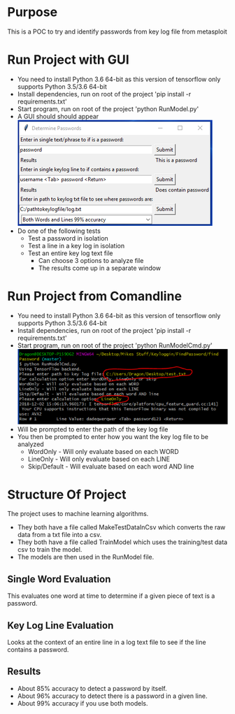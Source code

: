 # Purpose
This is a POC to try and identify passwords from  key log file from metasploit

# Run Project with GUI
* You need to install Python 3.6 64-bit as this version of tensorflow only supports Python 3.5/3.6 64-bit
* Install dependencies, run on root of the project 'pip install -r requirements.txt'
* Start program, run on root of the project 'python RunModel.py'
* A GUI should should appear
![PictureOfGui](PictureOfGui.PNG)
* Do one of the following tests
    * Test a password in isolation
    * Test a line in a key log in isolation
    * Test an entire key log text file
        * Can choose 3 options to analyze file
        * The results come up in a separate window

# Run Project from Comandline
* You need to install Python 3.6 64-bit as this version of tensorflow only supports Python 3.5/3.6 64-bit
* Install dependencies, run on root of the project 'pip install -r requirements.txt'
* Start program, run on root of the project 'python RunModelCmd.py'
![PictureOfCommandLine](PictureOfCommandLine.PNG)
* Will be prompted to enter the path of the key log file
* You then be prompted to enter how you want the key log file to be analyzed
    * WordOnly - Will only evaluate based on each WORD
    * LineOnly - Will only evaluate based on each LINE
    * Skip/Default - Will evaluate based on each word AND line


# Structure Of Project
The project uses to machine learning algorithms.
* They both have a file called MakeTestDataInCsv which converts the raw data from a txt file into a csv.
* They both have a file called TrainModel which uses the training/test data csv to train the model.
* The models are then used in the RunModel file.

## Single Word Evaluation
This evaluates one word at time to determine if a given piece of text is a password.

## Key Log Line Evaluation
Looks at the context of an entire line in a log text file to see if the line contains a password.

## Results
* About 85% accuracy to detect a password by itself.
* About 96% accuracy to detect there is a password in a given line.
* About 99% accuracy if you use both models.

